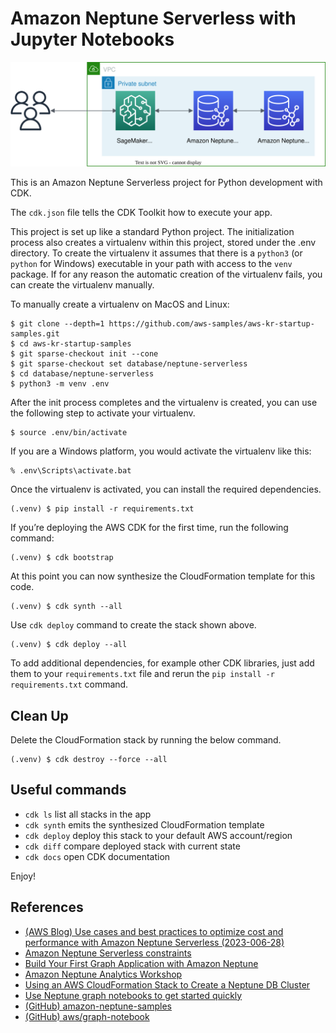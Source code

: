 # Amazon Neptune Serverless with Jupyter Notebooks

![neptune-serverless-arch](./neptune-serverless-arch.svg)

This is an Amazon Neptune Serverless project for Python development with CDK.

The `cdk.json` file tells the CDK Toolkit how to execute your app.

This project is set up like a standard Python project.  The initialization
process also creates a virtualenv within this project, stored under the .env
directory.  To create the virtualenv it assumes that there is a `python3`
(or `python` for Windows) executable in your path with access to the `venv`
package. If for any reason the automatic creation of the virtualenv fails,
you can create the virtualenv manually.

To manually create a virtualenv on MacOS and Linux:

```
$ git clone --depth=1 https://github.com/aws-samples/aws-kr-startup-samples.git
$ cd aws-kr-startup-samples
$ git sparse-checkout init --cone
$ git sparse-checkout set database/neptune-serverless
$ cd database/neptune-serverless
$ python3 -m venv .env
```

After the init process completes and the virtualenv is created, you can use the following
step to activate your virtualenv.

```
$ source .env/bin/activate
```

If you are a Windows platform, you would activate the virtualenv like this:

```
% .env\Scripts\activate.bat
```

Once the virtualenv is activated, you can install the required dependencies.

```
(.venv) $ pip install -r requirements.txt
```

If you’re deploying the AWS CDK for the first time, run the following command:

```
(.venv) $ cdk bootstrap
```

At this point you can now synthesize the CloudFormation template for this code.

```
(.venv) $ cdk synth --all
```

Use `cdk deploy` command to create the stack shown above.

```
(.venv) $ cdk deploy --all
```

To add additional dependencies, for example other CDK libraries, just add
them to your `requirements.txt` file and rerun the `pip install -r requirements.txt`
command.

## Clean Up

Delete the CloudFormation stack by running the below command.

```
(.venv) $ cdk destroy --force --all
```

## Useful commands

 * `cdk ls`          list all stacks in the app
 * `cdk synth`       emits the synthesized CloudFormation template
 * `cdk deploy`      deploy this stack to your default AWS account/region
 * `cdk diff`        compare deployed stack with current state
 * `cdk docs`        open CDK documentation

Enjoy!

## References

 * [(AWS Blog) Use cases and best practices to optimize cost and performance with Amazon Neptune Serverless (2023-006-28)](https://aws.amazon.com/blogs/database/use-cases-and-best-practices-to-optimize-cost-and-performance-with-amazon-neptune-serverless/)
 * [Amazon Neptune Serverless constraints](https://docs.aws.amazon.com/neptune/latest/userguide/neptune-serverless.html#neptune-serverless-limitations)
 * [Build Your First Graph Application with Amazon Neptune](https://catalog.workshops.aws/neptune-deep-dive/en-US)
 * [Amazon Neptune Analytics Workshop](https://catalog.us-east-1.prod.workshops.aws/workshops/28907bd0-e855-428a-aabd-ae2173eef31b/en-US)
 * [Using an AWS CloudFormation Stack to Create a Neptune DB Cluster](https://docs.aws.amazon.com/neptune/latest/userguide/get-started-cfn-create.html)
 * [Use Neptune graph notebooks to get started quickly](https://docs.aws.amazon.com/neptune/latest/userguide/graph-notebooks.html)
 * [(GitHub) amazon-neptune-samples](https://github.com/aws-samples/amazon-neptune-samples/)
 * [(GitHub) aws/graph-notebook](https://github.com/aws/graph-notebook)
